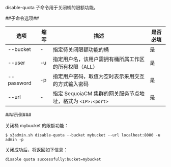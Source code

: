 disable-quota 子命令用于关闭桶的限额功能。

##子命令选项##

| 选项       | 缩写 | 描述                   | 是否必填 |
| ---------- | ---- | ---------------------- | -------- |
| --bucket   | -    | 指定待关闭限额功能的桶           | 是    |
| --user     | -u   | 指定用户名，该用户需拥有桶所属工作区的所有权限（ALL） | 是    |
| --password | -p   | 指定用户密码，取值为空时表示采用交互的方式输入密码            | 是    |
| --url      | -    | 指定 SequoiaCM 集群的网关服务节点地址，格式为 `<IP>:<port>`   | 是    |

###示例###

关闭桶 mybucket 的限额功能：

```lang-bash
$ s3admin.sh disable-quota --bucket mybucket --url localhost:8080 -u admin -p 
```

关闭成功后，将返回如下信息：

```lang-text
disable quota successfully:bucket=mybucket
```